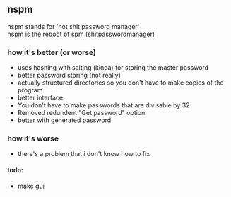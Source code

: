 ## nspm

nspm stands for 'not shit password manager'  
nspm is the reboot of spm (shitpasswordmanager)


### how it's better (or worse)
- uses hashing with salting (kinda) for storing the master password
- better password storing (not really)
- actually structured directories so you don't have to make copies of the program
- better interface
- You don't have to make passwords that are divisable by 32
- Removed redundent "Get password" option
- better with generated password

### how it's worse
- there's a problem that i don't know how to fix

#### todo:
- make gui
